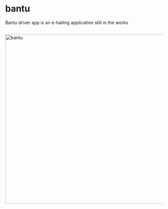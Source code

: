 # bantu

Bantu driver app is an e-hailing application still in the works

## 

<img width="542" alt="bantu" src="https://github.com/MwenyaG/BantuRide/assets/163680035/b72a3a0e-0175-471a-b66d-281aebdf95cd">
